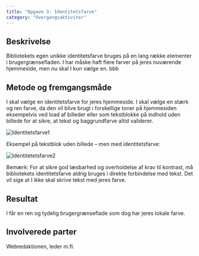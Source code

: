 ```yaml
---
title: "Opgave 3: Identitetsfarve"
category: "Overgangsaktiviter"
---
```


## Beskrivelse ##
Bibliotekets egen unikke identitetsfarve bruges på en lang række elementer i brugergrænsefladen. I har måske haft flere farver på jeres nuværende hjemmeside, men nu skal I kun vælge en. bbb

## Metode og fremgangsmåde ##
I skal vælge en identitetsfarve for jeres hjemmeside. I skal vælge en stærk og ren farve, da den vil blive brugt i forskellige toner på hjemmesiden eksempelvis ved load af billeder eller som tekstblokke på indhold uden billede for at sikre, at tekst og baggrundfarve altid validerer. 

![Identitetsfarve1](https://github.com/danskernesdigitalebibliotek/folkebibliotekernes_cms_manual/assets/1641342/d9a434d6-8079-4e0c-95bd-dc3db3e3b9fd)

Eksempel på tekstblok uden billede – men med identitetsfarve: 

![Identitetetsfarve2](https://github.com/danskernesdigitalebibliotek/folkebibliotekernes_cms_manual/assets/1641342/5129bb24-db5b-4e7c-aa8c-7ae7a554e928)

Bemærk: For at sikre god læsbarhed og overholdelse af krav til kontrast, må bibliotekets identitetsfarve aldrig bruges i direkte forbindelse med tekst. Det vil sige at I ikke skal skrive tekst med jeres farve.

## Resultat ##
I får en ren og tydelig brugergrænseflade som dog har jeres lokale farve. 

## Involverede parter ##
Webredaktionen, leder m.fl.

